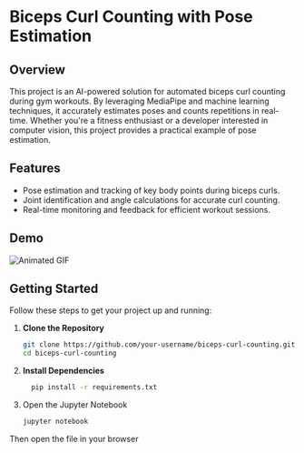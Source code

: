 # Biceps Curl Counting with Pose Estimation

## Overview

This project is an AI-powered solution for automated biceps curl counting during gym workouts. By leveraging MediaPipe and machine learning techniques, it accurately estimates poses and counts repetitions in real-time. Whether you're a fitness enthusiast or a developer interested in computer vision, this project provides a practical example of pose estimation.

## Features

- Pose estimation and tracking of key body points during biceps curls.
- Joint identification and angle calculations for accurate curl counting.
- Real-time monitoring and feedback for efficient workout sessions.

## Demo
![Animated GIF]([https://i.imgur.com/your-gif-url.gif](https://github.com/Your_Repository_Name/Your_GIF_Name.gif](https://github.com/jamal022/Biceps-Curl-Counting-with-Pose-Estimation-using-Mediapipe/blob/main/gif.gif)https://github.com/jamal022/Biceps-Curl-Counting-with-Pose-Estimation-using-Mediapipe/blob/main/gif.gif))


## Getting Started

Follow these steps to get your project up and running:

1. **Clone the Repository**
   ```bash
   git clone https://github.com/your-username/biceps-curl-counting.git
   cd biceps-curl-counting

2. **Install Dependencies**
   ```bash
     pip install -r requirements.txt

3. Open the Jupyter Notebook
   ```bash
   jupyter notebook

Then open the file in your browser

   
   
